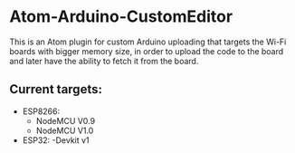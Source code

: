 # Atom-Arduino-CustomEditor
This is an Atom plugin for custom Arduino uploading that targets the Wi-Fi boards with bigger memory size, in order to upload the code to the board and later have the ability to fetch it from the board.




## Current targets:
- ESP8266:
  - NodeMCU V0.9
  - NodeMCU V1.0
- ESP32:
  -Devkit v1
